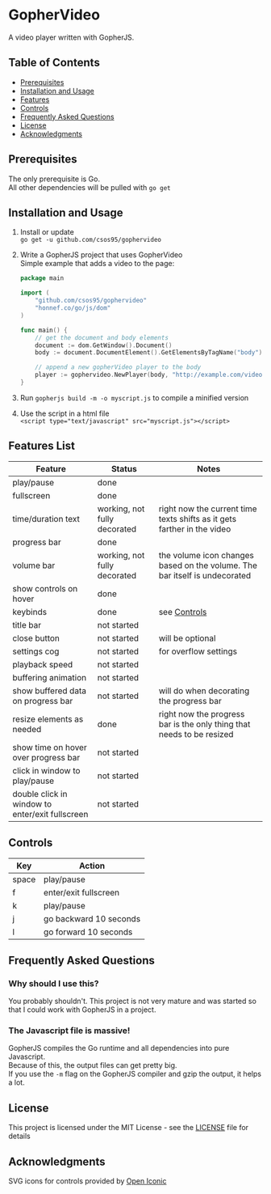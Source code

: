 # GopherVideo
A video player written with GopherJS.

## Table of Contents

  - [Prerequisites](#prerequisites)
  - [Installation and Usage](#installation-and-usage)
  - [Features](#features-list)
  - [Controls](#controls)
  - [Frequently Asked Questions](#frequently-asked-questions)
  - [License](#license)
  - [Acknowledgments](#acknowledgments)

## Prerequisites

The only prerequisite is Go.  
All other dependencies will be pulled with `go get`

## Installation and Usage

1. Install or update  
	`go get -u github.com/csos95/gophervideo`

2. Write a GopherJS project that uses GopherVideo  
	Simple example that adds a video to the page:
	```Go
	package main

	import (
		"github.com/csos95/gophervideo"
		"honnef.co/go/js/dom"
	)

	func main() {
		// get the document and body elements
		document := dom.GetWindow().Document()
		body := document.DocumentElement().GetElementsByTagName("body")[0].(*dom.HTMLBodyElement)

		// append a new gopherVideo player to the body
		player := gophervideo.NewPlayer(body, "http://example.com/video.mp4")
	}
	```
3. Run `gopherjs build -m -o myscript.js` to compile a minified version
4. Use the script in a html file  
	`<script type="text/javascript" src="myscript.js"></script>`
  

## Features List

| Feature | Status | Notes |
|-|-|-|
| play/pause | done |
| fullscreen | done |
| time/duration text | working, not fully decorated | right now the current time texts shifts as it gets farther in the video |
| progress bar | done |
| volume bar | working, not fully decorated | the volume icon changes based on the volume. The bar itself is undecorated |
| show controls on hover | done |
| keybinds | done | see [Controls](#controls) |
| title bar | not started |
| close button | not started | will be optional |
| settings cog | not started | for overflow settings |
| playback speed | not started |
| buffering animation | not started |
| show buffered data on progress bar | not started | will do when decorating the progress bar |
| resize elements as needed | done | right now the progress bar is the only thing that needs to be resized |
| show time on hover over progress bar | not started |
| click in window to play/pause | not started |
| double click in window to enter/exit fullscreen | not started |

## Controls
| Key | Action |
|-|-|
| space | play/pause |
| f | enter/exit fullscreen |
| k | play/pause |
| j | go backward 10 seconds |
| l | go forward 10 seconds |

## Frequently Asked Questions

### Why should I use this?

You probably shouldn't. This project is not very mature and was started so that I could work with GopherJS in a project.

### The Javascript file is massive!

GopherJS compiles the Go runtime and all dependencies into pure Javascript.  
Because of this, the output files can get pretty big.  
If you use the `-m` flag on the GopherJS compiler and gzip the output, it helps a lot.

## License
This project is licensed under the MIT License - see the [LICENSE](LICENSE) file for details

## Acknowledgments

SVG icons for controls provided by [Open Iconic](www.useiconic.com/open)
